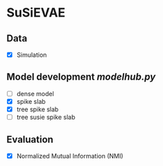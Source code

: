 # SuSiEVAE

## Data
- [X] Simulation
  
## Model development *modelhub.py*
- [ ] dense model
- [X] spike slab
- [X] tree spike slab
- [ ] tree susie spike slab
  
## Evaluation
- [X] Normalized Mutual Information (NMI)
